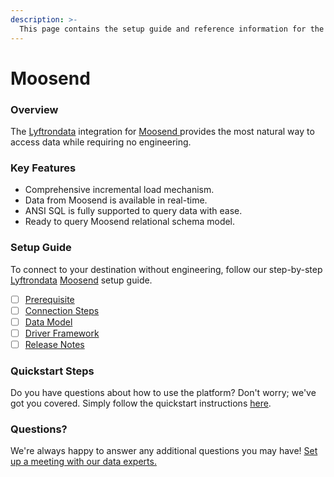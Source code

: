 ```yaml
---
description: >-
  This page contains the setup guide and reference information for the Moosend source connector.
---
```


# Moosend

### Overview

The [Lyftrondata](https://www.lyftrondata.com/) integration for [Moosend](https://www.lyftrondata.com/integration/moosend/)[ ](https://www.lyftrondata.com/integration/moosend/)provides the most natural way to access data while requiring no engineering.

### Key Features

* Comprehensive incremental load mechanism.
* Data from Moosend is available in real-time.&#x20;
* ANSI SQL is fully supported to query data with ease.
* Ready to query Moosend relational schema model.

### Setup Guide

To connect to your destination without engineering, follow our step-by-step [Lyftrondata](https://www.lyftrondata.com/)  [Moosend](https://www.lyftrondata.com/integration/moosend/) setup guide.

* [ ] [Prerequisite](../../marketing-analytics/moosend/prerequisite.md)
* [ ] [Connection Steps](../../marketing-analytics/moosend/connection-steps.md)
* [ ] [Data Model](../../marketing-analytics/moosend/data-model/)
* [ ] [Driver Framework](../../marketing-analytics/moosend/driver-framework/)
* [ ] [Release Notes](../../marketing-analytics/moosend/release-notes.md)

### Quickstart Steps

Do you have questions about how to use the platform? Don't worry; we've got you covered. Simply follow the quickstart instructions [here](../../../quickstart-steps.md).

### Questions? <a href="#questions" id="questions"></a>

We're always happy to answer any additional questions you may have! [Set up a meeting with our data experts.](https://www.lyftrondata.com/book-a-meeting/)

